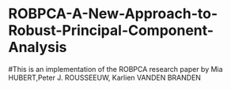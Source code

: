 # ROBPCA-A-New-Approach-to-Robust-Principal-Component-Analysis
#This is an implementation of the ROBPCA research paper by Mia HUBERT,Peter J. ROUSSEEUW, Karlien VANDEN BRANDEN
